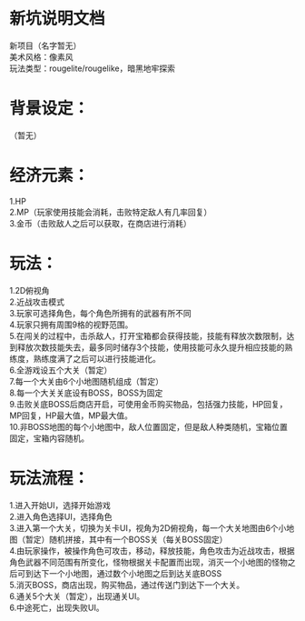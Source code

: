 # 新坑说明文档
新项目（名字暂无）  
美术风格：像素风  
玩法类型：rougelite/rougelike，暗黑地牢探索  
# 背景设定：  
（暂无）  
# 经济元素：  
1.HP  
2.MP（玩家使用技能会消耗，击败特定敌人有几率回复）  
3.金币（击败敌人之后可以获取，在商店进行消耗）  
# 玩法：  
1.2D俯视角  
2.近战攻击模式  
3.玩家可选择角色，每个角色所拥有的武器有所不同  
4.玩家只拥有周围9格的视野范围。  
5.在闯关的过程中，击杀敌人，打开宝箱都会获得技能，技能有释放次数限制，达到释放次数技能失去，最多同时储存3个技能，使用技能可永久提升相应技能的熟练度，熟练度满了之后可以进行技能进化。  
6.全游戏设五个大关（暂定）  
7.每一个大关由6个小地图随机组成（暂定）  
8.每一个大关关底设有BOSS，BOSS为固定  
9.击败关底BOSS后商店开启，可使用金币购买物品，包括强力技能，HP回复，MP回复，HP最大值，MP最大值。  
10.非BOSS地图的每个小地图中，敌人位置固定，但是敌人种类随机，宝箱位置固定，宝箱内容随机。  
# 玩法流程：  
1.进入开始UI，选择开始游戏  
2.进入角色选择UI，选择角色  
3.进入第一个大关，切换为关卡UI，视角为2D俯视角，每一个大关地图由6个小地图（暂定）随机拼接，其中有一个BOSS关（每关BOSS固定）  
4.由玩家操作，被操作角色可攻击，移动，释放技能，角色攻击为近战攻击，根据角色武器不同范围有所变化，怪物根据关卡配置而出现，消灭一个小地图的怪物之后可到达下一个小地图，通过数个小地图之后到达关底BOSS  
5.消灭BOSS，商店出现，购买物品，通过传送门到达下一个大关。  
6.通关5个大关（暂定），出现通关UI。  
6.中途死亡，出现失败UI。  
